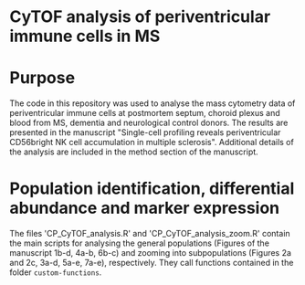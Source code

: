 # CyTOF analysis of periventricular immune cells in MS

# Purpose

The code in this repository was used to analyse the mass cytometry data of periventricular immune cells at postmortem septum, choroid plexus and blood from MS, dementia and neurological control donors. The results are presented in the manuscript "Single-cell profiling reveals periventricular CD56bright NK cell accumulation in multiple sclerosis". Additional details of the analysis are included in the method section of the manuscript.



# Population identification, differential abundance and marker expression
The files 'CP_CyTOF_analysis.R' and 'CP_CyTOF_analysis_zoom.R' contain the main scripts for analysing the general populations (Figures of the manuscript 1b-d, 4a-b, 6b-c) and zooming into subpopulations (Figures 2a and 2c, 3a-d, 5a-e, 7a-e), respectively. They call functions contained in the folder `custom-functions`.
